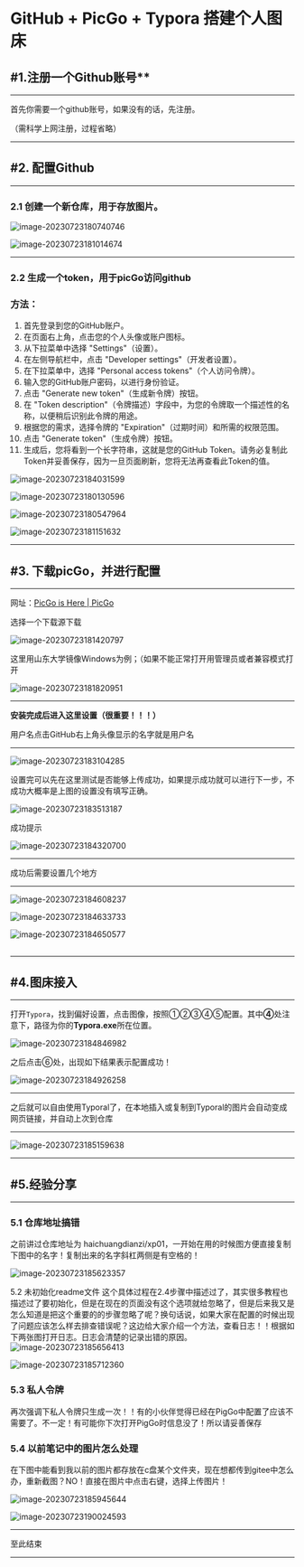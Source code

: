 # **GitHub + PicGo + Typora 搭建个人图床**



## #1.注册一个Github账号**

------



首先你需要一个github账号，如果没有的话，先注册。

（需科学上网注册，过程省略）



------



## #2. 配置Github



------



### 2.1 创建一个新仓库，用于存放图片。

![image-20230723180740746](https://cdn.jsdelivr.net/gh/vegetabledog5058/photo/202307231839314.png)



![image-20230723181014674](https://cdn.jsdelivr.net/gh/vegetabledog5058/photo/202307231839412.png)

------

### 2.2 生成一个token，用于picGo访问github



### 方法：

1. 首先登录到您的GitHub账户。
2. 在页面右上角，点击您的个人头像或账户图标。
3. 从下拉菜单中选择 "Settings"（设置）。
4. 在左侧导航栏中，点击 "Developer settings"（开发者设置）。
5. 在下拉菜单中，选择 "Personal access tokens"（个人访问令牌）。
6. 输入您的GitHub账户密码，以进行身份验证。
7. 点击 "Generate new token"（生成新令牌）按钮。
8. 在 "Token description"（令牌描述）字段中，为您的令牌取一个描述性的名称，以便稍后识别此令牌的用途。
9. 根据您的需求，选择令牌的 "Expiration"（过期时间）和所需的权限范围。
10. 点击 "Generate token"（生成令牌）按钮。
11. 生成后，您将看到一个长字符串，这就是您的GitHub Token。请务必复制此Token并妥善保存，因为一旦页面刷新，您将无法再查看此Token的值。

![image-20230723184031599](https://cdn.jsdelivr.net/gh/vegetabledog5058/photo/202307231840694.png)

![image-20230723180130596](https://cdn.jsdelivr.net/gh/vegetabledog5058/photo/202307231801681.png)

![image-20230723180547964](https://cdn.jsdelivr.net/gh/vegetabledog5058/photo/202307231805090.png)

![image-20230723181151632](https://cdn.jsdelivr.net/gh/vegetabledog5058/photo/202307231811697.png)

------



## #3. 下载picGo，并进行配置



------

网址：[PicGo is Here | PicGo](https://picgo.github.io/PicGo-Doc/zh/guide/#下载安装)

选择一个下载源下载

![image-20230723181420797](https://cdn.jsdelivr.net/gh/vegetabledog5058/photo/202307231814945.png)

这里用山东大学镜像Windows为例；（如果不能正常打开用管理员或者兼容模式打开

![image-20230723181820951](https://cdn.jsdelivr.net/gh/vegetabledog5058/photo/202307231818054.png)

------



**安装完成后进入这里设置（很重要！！！）**

用户名点击GitHub右上角头像显示的名字就是用户名



------

![image-20230723183104285](https://cdn.jsdelivr.net/gh/vegetabledog5058/photo/202307231831373.png)

设置完可以先在这里测试是否能够上传成功，如果提示成功就可以进行下一步，不成功大概率是上图的设置没有填写正确。

![image-20230723183513187](https://cdn.jsdelivr.net/gh/vegetabledog5058/photo/202307231836596.png)



成功提示



![image-20230723184320700](https://cdn.jsdelivr.net/gh/vegetabledog5058/photo/202307231843778.png)

------

成功后需要设置几个地方

------

![image-20230723184608237](https://cdn.jsdelivr.net/gh/vegetabledog5058/photo/202307231846310.png)

![image-20230723184633733](https://cdn.jsdelivr.net/gh/vegetabledog5058/photo/202307231846807.png)

![image-20230723184650577](https://cdn.jsdelivr.net/gh/vegetabledog5058/photo/202307231846633.png)



## 

------

## #4.图床接入

------

打开`Typora`，找到偏好设置，点击图像，按照①②③④⑤配置。其中**④**处注意下，路径为你的**Typora.exe**所在位置。

![image-20230723184846982](https://cdn.jsdelivr.net/gh/vegetabledog5058/photo/202307231848063.png)



之后点击⑥处，出现如下结果表示配置成功！



![image-20230723184926258](https://cdn.jsdelivr.net/gh/vegetabledog5058/photo/202307231849311.png)



------

之后就可以自由使用Typoral了，在本地插入或复制到Typoral的图片会自动变成网页链接，并自动上次到仓库



------

![image-20230723185159638](https://cdn.jsdelivr.net/gh/vegetabledog5058/photo/202307231851766.png)

------



## #5.经验分享



------



### 5.1 仓库地址搞错

之前讲过仓库地址为 haichuangdianzi/xp01，一开始在用的时候图方便直接复制下图中的名字！复制出来的名字斜杠两侧是有空格的！

![image-20230723185623357](https://cdn.jsdelivr.net/gh/vegetabledog5058/photo/202307231856408.png)



5.2 未初始化readme文件
这个具体过程在2.4步骤中描述过了，其实很多教程也描述过了要初始化，但是在现在的页面没有这个选项就给忽略了，但是后来我又是怎么知道是把这个重要的的步骤忽略了呢？换句话说，如果大家在配置的时候出现了问题应该怎么样去排查错误呢？这边给大家介绍一个方法，查看日志！！根据如下两张图打开日志。日志会清楚的记录出错的原因。
![image-20230723185656413](https://cdn.jsdelivr.net/gh/vegetabledog5058/photo/202307231856489.png)

![image-20230723185712360](https://cdn.jsdelivr.net/gh/vegetabledog5058/photo/202307231857411.png)



### 5.3 私人令牌

再次强调下私人令牌只生成一次！！有的小伙伴觉得已经在PigGo中配置了应该不需要了。不一定！有可能你下次打开PigGo时信息没了！所以请妥善保存



### 5.4 以前笔记中的图片怎么处理

在下图中能看到我以前的图片都存放在c盘某个文件夹，现在想都传到gitee中怎么办，重新截图？NO！直接在图片中点击右键，选择上传图片！

![image-20230723185945644](https://cdn.jsdelivr.net/gh/vegetabledog5058/photo/202307231859717.png)



![image-20230723190024593](https://cdn.jsdelivr.net/gh/vegetabledog5058/photo/202307231900655.png)



------

至此结束  

------

